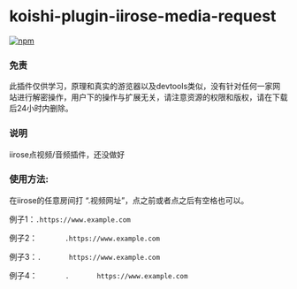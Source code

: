# koishi-plugin-iirose-media-request

[![npm](https://img.shields.io/npm/v/koishi-plugin-iirose-media-request?style=flat-square)](https://www.npmjs.com/package/koishi-plugin-iirose-media-request)

### 免责
此插件仅供学习，原理和真实的游览器以及devtools类似，没有针对任何一家网站进行解密操作，用户下的操作与扩展无关，请注意资源的权限和版权，请在下载后24小时内删除。

### 说明
iirose点视频/音频插件，还没做好

### 使用方法:
在iirose的任意房间打 “.视频网址”，点之前或者点之后有空格也可以。

例子1：`.https://www.example.com`

例子2：`       .https://www.example.com` 

例子3：`.       https://www.example.com`

例子4：`       .       https://www.example.com`

